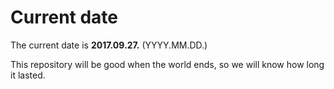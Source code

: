 # Current date

The current date is **2017.09.27.** (YYYY.MM.DD.)

This repository will be good when the world ends, so we will know how long it lasted.